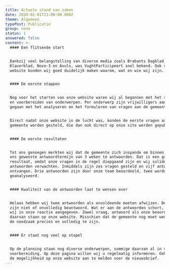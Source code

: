 ```yaml
---
title: Actuele stand van zaken
date: 2020-02-01T21:06:00.000Z
theme: Algemeen
typePost: Publicatie
group: none
status: 1
answered: false
content: >-
  #### Een flitsende start


  Dankzij veel belangstelling van diverse media zoals Brabants Dagblad,
  Klaverblad, Novo-3 en Avulo, was VughtParticipeert snel bekend. Ook via onze
  website konden wij goed duidelijk maken waarom, wat en wie wij zijn.


  #### De eerste stappen


  Nog voor het starten van onze website waren wij al begonnen met het selecteren
  en voorbereiden van onderwerpen. Per onderwerp zijn vrijwilligers aan het werk
  gegaan met het analyseren en het formuleren van vragen aan de gemeente.


  Direct nadat onze website in de lucht was, konden de eerste vragen aan de
  gemeente worden gesteld, die dan ook direct op onze site werden gepubliceerd. 


  #### De eerste resultaten


  Tot ons genoegen merkten wij dat de gemeente zich inspande om binnen de door
  ons gewenste antwoordtermijn van 3 weken te antwoorden. Dat is een goed
  resultaat, omdat onze vragen in de regel diepgaand zijn en wij solide
  antwoorden verwachten. Inmiddels zijn zes vragen gesteld en vijf antwoorden
  ontvangen. Drie antwoorden zijn door onze team beoordeeld, twee worden nog
  geanalyseerd.


  #### Kwaliteit van de antwoorden laat te wensen over


  Helaas hebben wij twee antwoorden als onvoldoende moeten afwijzen. De vragen
  zijn niet of onvolledig beantwoord. Wat er aan de antwoorden schort, hebben
  wij in onze reactie aangegeven. Zowel vraag, antwoord als onze beoordeling
  daarvan staan op onze website. Misschien dat de gemeente nog moet wennen aan
  de noodzaak precies en volledig te zijn.


  #### Er staat nog veel op stapel


  Op de planning staan nog diverse onderwerpen, sommige daarvan al in volle
  voorbereiding. Op deze pagina willen wij u regelmatig informeren. Ook bestaat
  de mogelijkheid op onze website aan te melden voor de nieuwsbrief.
---
```


